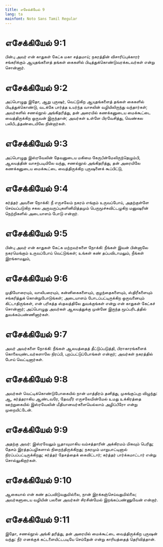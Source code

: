 ```yaml
---
title: எசேக்கியேல் 9
lang: ta
mainfont: Noto Sans Tamil Regular
---
```


# எசேக்கியேல் 9:1

பின்பு அவர் என் காதுகள் கேட்க மகா சத்தமாய்; நகரத்தின் விசாரிப்புக்காரர் சங்கரிக்கும் ஆயுதங்களைத் தங்கள் கைகளில் பிடித்துக்கொண்டுவரக்கடவர்கள் என்று சொன்னார்.

# எசேக்கியேல் 9:2

அப்பொழுது இதோ, ஆறு புருஷர், வெட்டுகிற ஆயுதங்களைத் தங்கள் கைகளில் பிடித்துக்கொண்டு, வடக்கே பார்த்த உயர்ந்த வாசலின் வழியிலிருந்து வந்தார்கள்; அவர்களில் சணல்நூல் அங்கிதரித்து, தன் அரையில் கணக்கனுடைய மைக்கூட்டை வைத்திருக்கிற ஒருவன் இருந்தான்; அவர்கள் உள்ளே பிரவேசித்து, வெண்கல பலிபீடத்தண்டையிலே நின்றார்கள்.

# எசேக்கியேல் 9:3

அப்பொழுது இஸ்ரவேலின் தேவனுடைய மகிமை கேருபீன்மேலிருந்தெழும்பி, ஆலயத்தின் வாசற்படியிலே வந்து, சணல்நூல் அங்கிதரித்து, தன் அரையிலே கணக்கனுடைய மைக்கூட்டை வைத்திருக்கிற புருஷனைக் கூப்பிட்டு,

# எசேக்கியேல் 9:4

கர்த்தர் அவனை நோக்கி: நீ எருசலேம் நகரம் எங்கும் உருவப்போய், அதற்குள்ளே செய்யப்படுகிற சகல அருவருப்புகளினிமித்தமும் பெருமூச்சுவிட்டழுகிற மனுஷரின் நெற்றிகளில் அடையாளம் போடு என்றார்.

# எசேக்கியேல் 9:5

பின்பு அவர் என் காதுகள் கேட்க மற்றவர்களை நோக்கி: நீங்கள் இவன் பின்னாலே நகரமெங்கும் உருவப்போய் வெட்டுங்கள்; உங்கள் கண் தப்பவிடாமலும், நீங்கள் இரங்காமலும்,

# எசேக்கியேல் 9:6

முதியோரையும், வாலிபரையும், கன்னிகைகளையும், குழந்தைகளையும், ஸ்திரீகளையும் சங்கரித்துக் கொன்றுபோடுங்கள்; அடையாளம் போடப்பட்டிருக்கிற ஒருவனையும் கிட்டாதிருங்கள், என் பரிசுத்த ஸ்தலத்திலே துவக்குங்கள் என்று என் காதுகள் கேட்கச் சொன்னார்; அப்பொழுது அவர்கள் ஆலயத்துக்கு முன்னே இருந்த மூப்பரிடத்தில் துவக்கம்பண்ணினார்கள்.

# எசேக்கியேல் 9:7

அவர் அவர்களை நோக்கி: நீங்கள் ஆலயத்தைத் தீட்டுப்படுத்தி, பிராகாரங்களைக் கொலையுண்டவர்களாலே நிரப்பி, புறப்பட்டுப்போங்கள் என்றார்; அவர்கள் நகரத்தில் போய் வெட்டினார்கள்.

# எசேக்கியேல் 9:8

அவர்கள் வெட்டிக்கொண்டுபோகையில் நான் மாத்திரம் தனித்து, முகங்குப்புற விழுந்து: ஆ, கர்த்தராகிய ஆண்டவரே, தேவரீர் எருசலேமின்மேல் உமது உக்கிரத்தை ஊற்றுகையில் இஸ்ரவேலின் மீதியானவர்களையெல்லாம் அழிப்பீரோ என்று முறையிட்டேன்.

# எசேக்கியேல் 9:9

அதற்கு அவர்: இஸ்ரவேலும் யூதாவுமாகிய வம்சத்தாரின் அக்கிரமம் மிகவும் பெரிது; தேசம் இரத்தப்பழிகளால் நிறைந்திருக்கிறது; நகரமும் மாறுபாட்டினால் நிரப்பப்பட்டிருக்கிறது; கர்த்தர் தேசத்தைக் கைவிட்டார்; கர்த்தர் பார்க்கமாட்டார் என்று சொல்லுகிறார்கள்.

# எசேக்கியேல் 9:10

ஆகையால் என் கண் தப்பவிடுவதுமில்லை, நான் இரக்கஞ்செய்வதுமில்லை; அவர்களுடைய வழியின் பலனை அவர்கள் சிரசின்மேல் இறங்கப்பண்ணுவேன் என்றார்.

# எசேக்கியேல் 9:11

இதோ, சணல்நூல் அங்கி தரித்து, தன் அரையில் மைக்கூட்டை வைத்திருக்கிற புருஷன் வந்து: நீர் எனக்குக் கட்டளையிட்டபடியே செய்தேன் என்று காரியத்தைத் தெரிவித்தான்.


